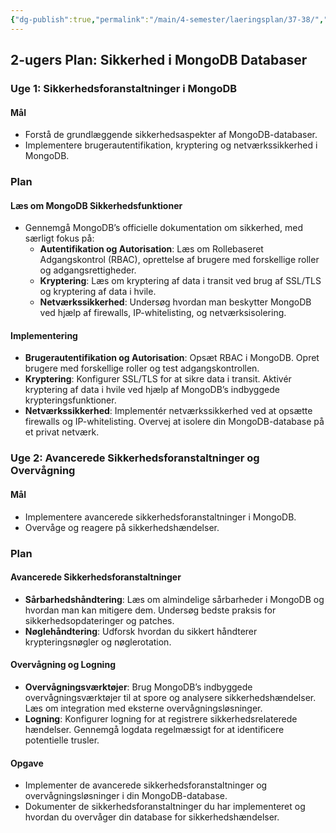 ```yaml
---
{"dg-publish":true,"permalink":"/main/4-semester/laeringsplan/37-38/","title":"Uge 37 - 38","tags":["læringsmål","systemudvikling","projektarbejde","programmering"],"created":"2024-09-09T11:06:11.409+02:00"}
---
```




## 2-ugers Plan: Sikkerhed i MongoDB Databaser

### Uge 1: Sikkerhedsforanstaltninger i MongoDB

#### Mål

- Forstå de grundlæggende sikkerhedsaspekter af MongoDB-databaser.
- Implementere brugerautentifikation, kryptering og netværkssikkerhed i MongoDB.

### Plan

#### Læs om MongoDB Sikkerhedsfunktioner

- Gennemgå MongoDB’s officielle dokumentation om sikkerhed, med særligt fokus på:
  - **Autentifikation og Autorisation**: Læs om Rollebaseret Adgangskontrol
  (RBAC), oprettelse af brugere med forskellige roller og adgangsrettigheder.
  - **Kryptering**: Læs om kryptering af data i transit ved brug af SSL/TLS og
  kryptering af data i hvile.
  - **Netværkssikkerhed**: Undersøg hvordan man beskytter MongoDB ved hjælp
  af firewalls, IP-whitelisting, og netværksisolering.

#### Implementering

- **Brugerautentifikation og Autorisation**: Opsæt RBAC i MongoDB. Opret
brugere med forskellige roller og test adgangskontrollen.
- **Kryptering**: Konfigurer SSL/TLS for at sikre data i transit. Aktivér
kryptering af data i hvile ved hjælp af MongoDB’s indbyggede krypteringsfunktioner.
- **Netværkssikkerhed**: Implementér netværkssikkerhed ved at opsætte
firewalls og IP-whitelisting. Overvej at isolere din MongoDB-database
på et privat netværk.

### Uge 2: Avancerede Sikkerhedsforanstaltninger og Overvågning

#### Mål

- Implementere avancerede sikkerhedsforanstaltninger i MongoDB.
- Overvåge og reagere på sikkerhedshændelser.

### Plan

#### Avancerede Sikkerhedsforanstaltninger

- **Sårbarhedshåndtering**: Læs om almindelige sårbarheder i MongoDB og
hvordan man kan mitigere dem. Undersøg bedste praksis for
sikkerhedsopdateringer og patches.
- **Nøglehåndtering**: Udforsk hvordan du sikkert håndterer krypteringsnøgler
og nøglerotation.

#### Overvågning og Logning

- **Overvågningsværktøjer**: Brug MongoDB’s indbyggede overvågningsværktøjer
til at spore og analysere sikkerhedshændelser. Læs om integration med
eksterne overvågningsløsninger.
- **Logning**: Konfigurer logning for at registrere sikkerhedsrelaterede
hændelser. Gennemgå logdata regelmæssigt for at identificere potentielle
trusler.

#### Opgave

- Implementer de avancerede sikkerhedsforanstaltninger og
overvågningsløsninger i din MongoDB-database.
- Dokumenter de sikkerhedsforanstaltninger du har implementeret og hvordan
du overvåger din database for sikkerhedshændelser.
